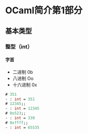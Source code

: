 
# OCaml简介第1部分

## 基本类型

### 整型（int）
#### 字首
* 二进制 0b
* 八进制 Oo
* 十六进制 0x
```ocaml
# 351
- : int = 351
# 12345;;
- : int = 12345
# 0o523;;
- : int = 339
# 0xffff;;
- : int = 65535
```

